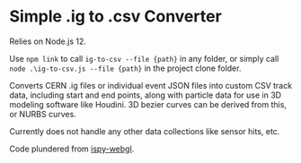 # Simple .ig to .csv Converter

Relies on Node.js 12.

Use `npm link` to call `ig-to-csv --file {path}` in any folder, or simply call `node .\ig-to-csv.js --file {path}` in the project clone folder.

Converts CERN .ig files or individual event JSON files into custom CSV track data, including start and end points, along with particle data for use in 3D modeling software like Houdini. 3D bezier curves can be derived from this, or NURBS curves.

Currently does not handle any other data collections like sensor hits, etc.

Code plundered from [ispy-webgl](https://github.com/cms-outreach/ispy-webgl).
